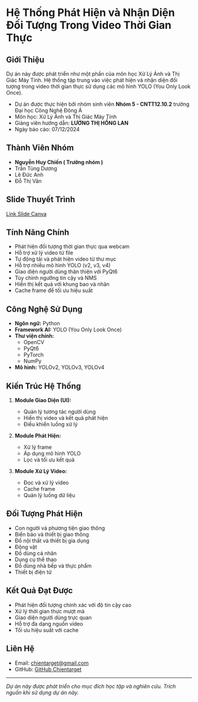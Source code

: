 # Hệ Thống Phát Hiện và Nhận Diện Đối Tượng Trong Video Thời Gian Thực

## Giới Thiệu
Dự án này được phát triển như một phần của môn học Xử Lý Ảnh và Thị Giác Máy Tính. Hệ thống tập trung vào việc phát hiện và nhận diện đối tượng trong video thời gian thực sử dụng các mô hình YOLO (You Only Look Once).
- Dự án được thực hiện bởi nhóm sinh viên **Nhóm 5 - CNTT12.10.2** trường Đại học Công Nghệ Đông Á 
- Môn học: Xử Lý Ảnh và Thị Giác Máy Tính
- Giảng viên hướng dẫn: **LƯƠNG THỊ HỒNG LAN**
- Ngày báo cáo: 07/12/2024
## Thành Viên Nhóm
- **Nguyễn Huy Chiến ( Trưởng nhóm )**
- Trần Tùng Dương
- Lê Đức Anh
- Đỗ Thị Vân

## Slide Thuyết Trình
[Link Slide Canva](https://www.canva.com/design/DAGYhvnY3ZU/LLYQhK-_-TxT7PejhG_3xg/edit)

## Tính Năng Chính
- Phát hiện đối tượng thời gian thực qua webcam
- Hỗ trợ xử lý video từ file
- Tự động tải và phát hiện video từ thư mục
- Hỗ trợ nhiều mô hình YOLO (v2, v3, v4)
- Giao diện người dùng thân thiện với PyQt6
- Tùy chỉnh ngưỡng tin cậy và NMS
- Hiển thị kết quả với khung bao và nhãn
- Cache frame để tối ưu hiệu suất

## Công Nghệ Sử Dụng
- **Ngôn ngữ:** Python
- **Framework AI:** YOLO (You Only Look Once)
- **Thư viện chính:**
  - OpenCV
  - PyQt6
  - PyTorch
  - NumPy
- **Mô hình:** YOLOv2, YOLOv3, YOLOv4

## Kiến Trúc Hệ Thống
1. **Module Giao Diện (UI):**
   - Quản lý tương tác người dùng
   - Hiển thị video và kết quả phát hiện
   - Điều khiển luồng xử lý

2. **Module Phát Hiện:**
   - Xử lý frame
   - Áp dụng mô hình YOLO
   - Lọc và tối ưu kết quả

3. **Module Xử Lý Video:**
   - Đọc và xử lý video
   - Cache frame
   - Quản lý luồng dữ liệu

## Đối Tượng Phát Hiện
- Con người và phương tiện giao thông
- Biển báo và thiết bị giao thông
- Đồ nội thất và thiết bị gia dụng
- Động vật
- Đồ dùng cá nhân
- Dụng cụ thể thao
- Đồ dùng nhà bếp và thực phẩm
- Thiết bị điện tử

## Kết Quả Đạt Được
- Phát hiện đối tượng chính xác với độ tin cậy cao
- Xử lý thời gian thực mượt mà
- Giao diện người dùng trực quan
- Hỗ trợ đa dạng nguồn video
- Tối ưu hiệu suất với cache


## Liên Hệ
- Email: chientarget@gmail.com
- GitHub: [GitHub Chientarget](https://github.com/chientarget)

---
*Dự án này được phát triển cho mục đích học tập và nghiên cứu. Trích nguồn khi sử dụng dự án này.*
